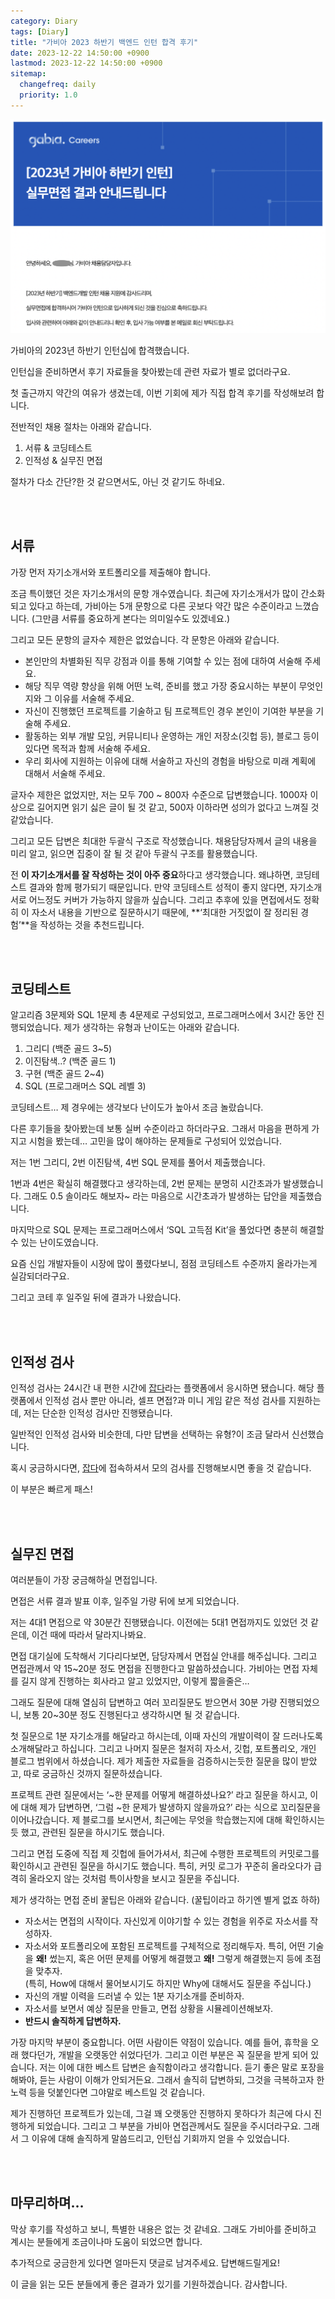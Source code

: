 ```yaml
---
category: Diary
tags: [Diary]
title: "가비아 2023 하반기 백엔드 인턴 합격 후기"
date: 2023-12-22 14:50:00 +0900
lastmod: 2023-12-22 14:50:00 +0900
sitemap:
  changefreq: daily
  priority: 1.0
---
```


![Untitled](/assets/img/2023-12-22-Diary_Gabia/Untitled.png)

가비아의 2023년 하반기 인턴십에 합격했습니다.

인턴십을 준비하면서 후기 자료들을 찾아봤는데 관련 자료가 별로 없더라구요.

첫 출근까지 약간의 여유가 생겼는데, 이번 기회에 제가 직접 합격 후기를 작성해보려 합니다.

전반적인 채용 절차는 아래와 같습니다.

1. 서류 & 코딩테스트
2. 인적성 & 실무진 면접

절차가 다소 간단?한 것 같으면서도, 아닌 것 같기도 하네요.

<br/><br/>

## 서류

가장 먼저 자기소개서와 포트폴리오를 제출해야 합니다.

조금 특이했던 것은 자기소개서의 문항 개수였습니다. 최근에 자기소개서가 많이 간소화되고 있다고 하는데, 가비아는 5개 문항으로 다른 곳보다 약간 많은 수준이라고 느꼈습니다. (그만큼 서류를 중요하게 본다는 의미일수도 있겠네요.)

그리고 모든 문항의 글자수 제한은 없었습니다. 각 문항은 아래와 같습니다.

- 본인만의 차별화된 직무 강점과 이를 통해 기여할 수 있는 점에 대하여 서술해 주세요.
- 해당 직무 역량 향상을 위해 어떤 노력, 준비를 했고 가장 중요시하는 부분이 무엇인지와 그 이유를 서술해 주세요.
- 자신이 진행했던 프로젝트를 기술하고 팀 프로젝트인 경우 본인이 기여한 부분을 기술해 주세요.
- 활동하는 외부 개발 모임, 커뮤니티나 운영하는 개인 저장소(깃헙 등), 블로그 등이 있다면 목적과 함께 서술해 주세요.
- 우리 회사에 지원하는 이유에 대해 서술하고 자신의 경험을 바탕으로 미래 계획에 대해서 서술해 주세요.

글자수 제한은 없었지만, 저는 모두 700 ~ 800자 수준으로 답변했습니다. 1000자 이상으로 길어지면 읽기 싫은 글이 될 것 같고, 500자 이하라면 성의가 없다고 느껴질 것 같았습니다.

그리고 모든 답변은 최대한 두괄식 구조로 작성했습니다. 채용담당자께서 글의 내용을 미리 알고, 읽으면 집중이 잘 될 것 같아 두괄식 구조를 활용했습니다.

전 **이 자기소개서를 잘 작성하는 것이 아주 중요**하다고 생각했습니다. 왜냐하면, 코딩테스트 결과와 함께 평가되기 때문입니다. 만약 코딩테스트 성적이 좋지 않다면, 자기소개서로 어느정도 커버가 가능하지 않을까 싶습니다. 그리고 추후에 있을 면접에서도 정확히 이 자소서 내용을 기반으로 질문하시기 때문에, **‘최대한 거짓없이 잘 정리된 경험’**을 작성하는 것을 추천드립니다.

<br/><br/>

## 코딩테스트

알고리즘 3문제와 SQL 1문제 총 4문제로 구성되었고, 프로그래머스에서 3시간 동안 진행되었습니다. 제가 생각하는 유형과 난이도는 아래와 같습니다.

1. 그리디 (백준 골드 3~5)
2. 이진탐색..? (백준 골드 1)
3. 구현 (백준 골드 2~4)
4. SQL (프로그래머스 SQL 레벨 3)

코딩테스트… 제 경우에는 생각보다 난이도가 높아서 조금 놀랐습니다.

다른 후기들을 찾아봤는데 보통 실버 수준이라고 하더라구요. 그래서 마음을 편하게 가지고 시험을 봤는데… 고민을 많이 해야하는 문제들로 구성되어 있었습니다.

저는 1번 그리디, 2번 이진탐색, 4번 SQL 문제를 풀어서 제출했습니다.

1번과 4번은 확실히 해결했다고 생각하는데, 2번 문제는 분명히 시간초과가 발생했습니다. 그래도 0.5 솔이라도 해보자~ 라는 마음으로 시간초과가 발생하는 답안을 제출했습니다.

마지막으로 SQL 문제는 프로그래머스에서 ‘SQL 고득점 Kit’을 풀었다면 충분히 해결할 수 있는 난이도였습니다.

요즘 신입 개발자들이 시장에 많이 풀렸다보니, 점점 코딩테스트 수준까지 올라가는게 실감되더라구요.

그리고 코테 후 일주일 뒤에 결과가 나왔습니다.

<br/><br/>

## 인적성 검사

인적성 검사는 24시간 내 편한 시간에 [잡다](https://www.jobda.im/)라는 플랫폼에서 응시하면 됐습니다. 해당 플랫폼에서 인적성 검사 뿐만 아니라, 셀프 면접?과 미니 게임 같은 적성 검사를 지원하는데, 저는 단순한 인적성 검사만 진행됐습니다.

일반적인 인적성 검사와 비슷한데, 다만 답변을 선택하는 유형?이 조금 달라서 신선했습니다.

혹시 궁금하시다면, [잡다](https://www.jobda.im/)에 접속하셔서 모의 검사를 진행해보시면 좋을 것 같습니다.

이 부분은 빠르게 패스!

<br/><br/>

## 실무진 면접

여러분들이 가장 궁금해하실 면접입니다.

면접은 서류 결과 발표 이후, 일주일 가량 뒤에 보게 되었습니다.

저는 4대1 면접으로 약 30분간 진행됐습니다. 이전에는 5대1 면접까지도 있었던 것 같은데, 이건 때에 따라서 달라지나봐요.

면접 대기실에 도착해서 기다리다보면, 담당자께서 면접실 안내를 해주십니다. 그리고 면접관께서 약 15~20분 정도 면접을 진행한다고 말씀하셨습니다. 가비아는 면접 자체를 길지 않게 진행하는 회사라고 알고 있었지만, 이렇게 짧을줄은…

그래도 질문에 대해 열심히 답변하고 여러 꼬리질문도 받으면서 30분 가량 진행되었으니, 보통 20~30분 정도 진행된다고 생각하시면 될 것 같습니다.

첫 질문으로 1분 자기소개를 해달라고 하시는데, 이때 자신의 개발이력이 잘 드러나도록 소개해달라고 하십니다. 그리고 나머지 질문은 철저히 자소서, 깃헙, 포트폴리오, 개인 블로그 범위에서 하셨습니다. 제가 제출한 자료들을 검증하시는듯한 질문을 많이 받았고, 따로 궁금하신 것까지 질문하셨습니다.

프로젝트 관련 질문에서는 ‘~한 문제를 어떻게 해결하셨나요?’ 라고 질문을 하시고, 이에 대해 제가 답변하면, ‘그럼 ~한 문제가 발생하지 않을까요?’ 라는 식으로 꼬리질문을 이어나갔습니다. 제 블로그를 보시면서, 최근에는 무엇을 학습했는지에 대해 확인하시는듯 했고, 관련된 질문을 하시기도 했습니다.

그리고 면접 도중에 직접 제 깃헙에 들어가셔서, 최근에 수행한 프로젝트의 커밋로그를 확인하시고 관련된 질문을 하시기도 했습니다. 특히, 커밋 로그가 꾸준히 올라오다가 급격히 올라오지 않는 것처럼 특이사항을 보시고 질문을 주십니다.

제가 생각하는 면접 준비 꿀팁은 아래와 같습니다. (꿀팁이라고 하기엔 별게 없죠 하하)

- 자소서는 면접의 시작이다. 자신있게 이야기할 수 있는 경험을 위주로 자소서를 작성하자.
- 자소서와 포트폴리오에 포함된 프로젝트를 구체적으로 정리해두자. 특히, 어떤 기술을 **왜!** 썼는지, 혹은 어떤 문제를 어떻게 해결했고 **왜!** 그렇게 해결했는지 등에 초점을 맞추자.  
  (특히, How에 대해서 물어보시기도 하지만 Why에 대해서도 질문을 주십니다.)
- 자신의 개발 이력을 드러낼 수 있는 1분 자기소개를 준비하자.
- 자소서를 보면서 예상 질문을 만들고, 면접 상황을 시뮬레이션해보자.
- **반드시 솔직하게 답변하자.**

가장 마지막 부분이 중요합니다. 어떤 사람이든 약점이 있습니다. 예를 들어, 휴학을 오래 했다던가, 개발을 오랫동안 쉬었다던가. 그리고 이런 부분은 꼭 질문을 받게 되어 있습니다. 저는 이에 대한 베스트 답변은 솔직함이라고 생각합니다. 듣기 좋은 말로 포장을 해봐야, 듣는 사람이 이해가 안되거든요. 그래서 솔직히 답변하되, 그것을 극복하고자 한 노력 등을 덧붙인다면 그야말로 베스트일 것 같습니다.

제가 진행하던 프로젝트가 있는데, 그걸 꽤 오랫동안 진행하지 못하다가 최근에 다시 진행하게 되었습니다. 그리고 그 부분을 가비아 면접관께서도 질문을 주시더라구요. 그래서 그 이유에 대해 솔직하게 말씀드리고, 인턴십 기회까지 얻을 수 있었습니다.

<br/><br/>

## 마무리하며…

막상 후기를 작성하고 보니, 특별한 내용은 없는 것 같네요. 그래도 가비아를 준비하고 계시는 분들에게 조금이나마 도움이 되었으면 합니다.

추가적으로 궁금한게 있다면 얼마든지 댓글로 남겨주세요. 답변해드릴게요!

이 글을 읽는 모든 분들에게 좋은 결과가 있기를 기원하겠습니다. 감사합니다.
